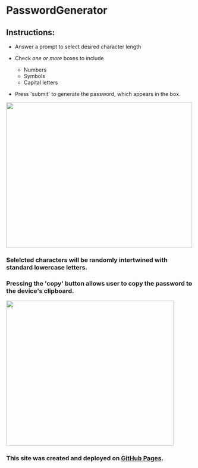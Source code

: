 # PasswordGenerator

## Instructions:

- Answer a prompt to select desired character length
- Check *one or more* boxes to include
    - Numbers
    - Symbols
    - Capital letters
    
- Press 'submit' to generate the password, which appears in the box.

<img src="https://user-images.githubusercontent.com/38336934/71025366-21256880-20c4-11ea-88da-1b32832d256d.png" width="500" height="390">

### Selelcted characters will be randomly intertwined with standard lowercase letters.

### Pressing the 'copy' button allows user to copy the password to the device's clipboard. 

 <img src="https://user-images.githubusercontent.com/38336934/71025587-8ed19480-20c4-11ea-9924-539e25331204.png" width="450" height="390">

### This site was created and deployed on [GitHub Pages](https://github.com/Fancystacks/passwordgenerator/).

